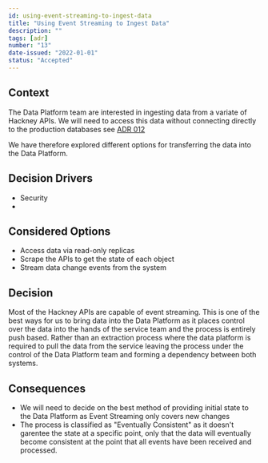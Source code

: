```yaml
---
id: using-event-streaming-to-ingest-data
title: "Using Event Streaming to Ingest Data"
description: ""
tags: [adr]
number: "13"
date-issued: "2022-01-01"
status: "Accepted"
---
```


## Context

The Data Platform team are interested in ingesting data from a variate of Hackney APIs. We will need to access this data
without connecting directly to the production databases see [ADR 012](/architecture-decisions/records/do-not-connect-to-production-data)

We have therefore explored different options for transferring the data into the Data Platform.

## Decision Drivers

- Security
- 

## Considered Options

- Access data via read-only replicas
- Scrape the APIs to get the state of each object
- Stream data change events from the system

## Decision

Most of the Hackney APIs are capable of event streaming. This is one of the best ways for us to bring data into the
Data Platform as it places control over the data into the hands of the service team and the process is entirely push
based. Rather than an extraction process where the data platform is required to pull the data from the service leaving
the process under the control of the Data Platform team and forming a dependency between both systems.

## Consequences

- We will need to decide on the best method of providing initial state to the Data Platform as Event Streaming only covers new changes
- The process is classified as "Eventually Consistent" as it doesn't garentee the state at a specific point, only that the data will eventually become consistent at the point that all events have been received and processed.